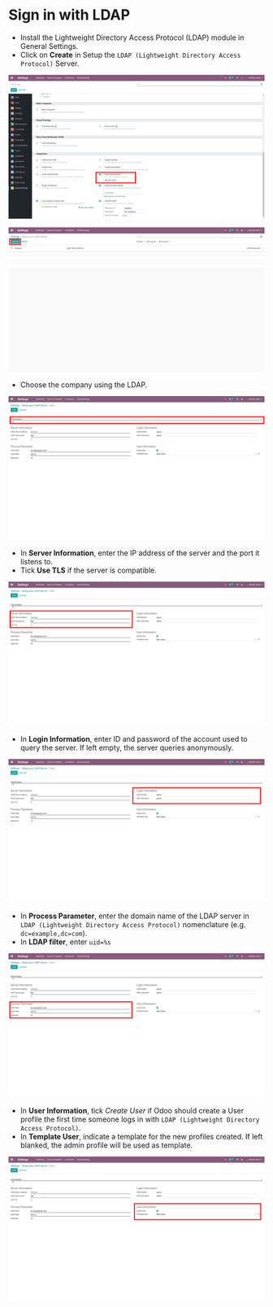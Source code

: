 # Sign in with LDAP

- Install the Lightweight Directory Access Protocol (LDAP) module in
  General Settings.
- Click on **Create** in Setup the
  `LDAP (Lightweight Directory Access Protocol)` Server.

<img src="ldap/ldap01.png" class="align-center"
alt="LDAP Authentication checkbox highlighted in the integrations settings on Odoo." />

<img src="ldap/ldap02.png" class="align-center"
alt="Create highlighted in the LDAP server settings." />

- Choose the company using the LDAP.

<img src="ldap/ldap03.png" class="align-center"
alt="Select the company drop-down menu highlighted in LDAP setup." />

- In **Server Information**, enter the IP address of the server and the
  port it listens to.
- Tick **Use TLS** if the server is compatible.

<img src="ldap/ldap04.png" class="align-center"
alt="LDAP server settings highlighted in LDAP server setup on Odoo." />

- In **Login Information**, enter ID and password of the account used to
  query the server. If left empty, the server queries anonymously.

<img src="ldap/ldap05.png" class="align-center"
alt="Login information highlighted in LDAP server setup on Odoo." />

- In **Process Parameter**, enter the domain name of the LDAP server in
  `LDAP (Lightweight
  Directory Access Protocol)` nomenclature (e.g. `dc=example,dc=com`).
- In **LDAP filter**, enter `uid=%s`

<img src="ldap/ldap06.png" class="align-center"
alt="Process parameter highlighted in LDAP server setup on Odoo." />

- In **User Information**, tick *Create User* if Odoo should create a
  User profile the first time someone logs in with
  `LDAP (Lightweight Directory Access Protocol)`.
- In **Template User**, indicate a template for the new profiles
  created. If left blanked, the admin profile will be used as template.

<img src="ldap/ldap07.png" class="align-center"
alt="User information highlighted on LDAP server setup on Odoo." />
